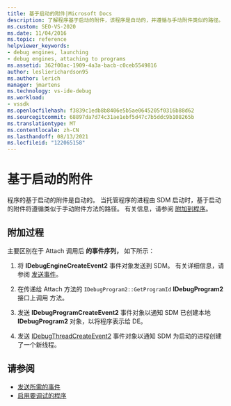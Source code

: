 ```yaml
---
title: 基于启动的附件|Microsoft Docs
description: 了解程序基于启动的附件，该程序是自动的，并遵循与手动附件类似的路径。
ms.custom: SEO-VS-2020
ms.date: 11/04/2016
ms.topic: reference
helpviewer_keywords:
- debug engines, launching
- debug engines, attaching to programs
ms.assetid: 362f00ac-1909-4a3a-bacb-c0ceb5549816
author: leslierichardson95
ms.author: lerich
manager: jmartens
ms.technology: vs-ide-debug
ms.workload:
- vssdk
ms.openlocfilehash: f3839c1edb8b8406e5b5ae0645205f0316b88d62
ms.sourcegitcommit: 68897da7d74c31ae1ebf5d47c7b5ddc9b108265b
ms.translationtype: MT
ms.contentlocale: zh-CN
ms.lasthandoff: 08/13/2021
ms.locfileid: "122065158"
---
```

# <a name="launch-based-attachment"></a>基于启动的附件
程序的基于启动的附件是自动的。 当托管程序的进程由 SDM 启动时，基于启动的附件将遵循类似于手动附件方法的路径。 有关信息，请参阅 [附加到程序](../../extensibility/debugger/attaching-to-the-program.md)。

## <a name="the-attaching-process"></a>附加过程
 主要区别在于 Attach 调用后 **的事件序列，** 如下所示：

1. 将 **IDebugEngineCreateEvent2** 事件对象发送到 SDM。 有关详细信息，请参阅 [发送事件](../../extensibility/debugger/sending-events.md)。

2. 在传递给 Attach 方法的 `IDebugProgram2::GetProgramId` **IDebugProgram2** 接口上调用 方法。

3. 发送 **IDebugProgramCreateEvent2** 事件对象以通知 SDM 已创建本地 **IDebugProgram2** 对象，以将程序表示给 DE。

4. 发送 [IDebugThreadCreateEvent2](../../extensibility/debugger/reference/idebugthreadcreateevent2.md) 事件对象以通知 SDM 为启动的进程创建了一个新线程。

## <a name="see-also"></a>请参阅
- [发送所需的事件](../../extensibility/debugger/sending-the-required-events.md)
- [启用要调试的程序](../../extensibility/debugger/enabling-a-program-to-be-debugged.md)
